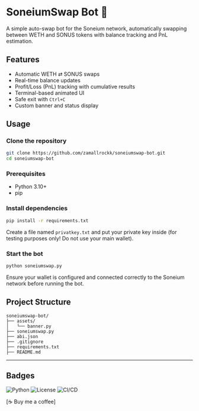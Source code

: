 # SoneiumSwap Bot 🤖

A simple auto-swap bot for the Soneium network, automatically swapping between WETH and SONUS tokens with balance tracking and PnL estimation.

## Features
- Automatic WETH ⇄ SONUS swaps
- Real-time balance updates
- Profit/Loss (PnL) tracking with cumulative results
- Terminal-based animated UI
- Safe exit with `Ctrl+C`
- Custom banner and status display

## Usage
### Clone the repository
```bash
git clone https://github.com/zamallrockk/soneiumswap-bot.git
cd soneiumswap-bot
```
### Prerequisites
- Python 3.10+
- pip

### Install dependencies
```bash
pip install -r requirements.txt
```
Create a file named `privatkey.txt` and put your private key inside (for testing purposes only! Do not use your main wallet).
### Start the bot
```bash
python soneiumswap.py
```

Ensure your wallet is configured and connected correctly to the Soneium network before running the bot.

## Project Structure
```
soneiumswap-bot/
├── assets/
│   └── banner.py
├── soneiumswap.py
├── abi.json
├── .gitignore
├── requirements.txt
├── README.md
```

---

## Badges

![Python](https://img.shields.io/badge/Python-3.10+-blue)
![License](https://img.shields.io/badge/license-MIT-green)
![CI/CD](https://github.com/zamallrockk/soneiumswap-bot/actions/workflows/python-ci.yml/badge.svg)

[☕ Buy me a coffee] 
